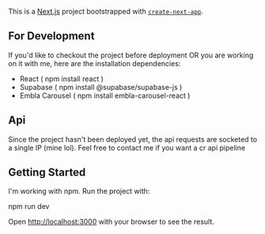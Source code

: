 This is a [Next.js](https://nextjs.org) project bootstrapped with [`create-next-app`](https://nextjs.org/docs/app/api-reference/cli/create-next-app).

## For Development

If you'd like to checkout the project before deployment OR you are working on it with me, here are the installation dependencies:
+ React ( npm install react )
+ Supabase ( npm install @supabase/supabase-js )
+ Embla Carousel ( npm install embla-carousel-react )

## Api

Since the project hasn't been deployed yet, the api requests are socketed to a single IP (mine lol). Feel free to contact me if you want a cr api pipeline


## Getting Started

I'm working with npm. Run the project with:

npm run dev

Open [http://localhost:3000](http://localhost:3000) with your browser to see the result.

